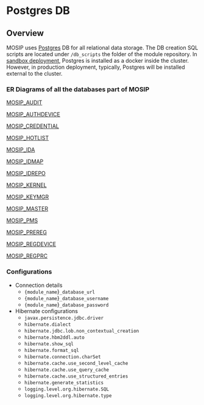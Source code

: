 # Postgres DB

## Overview

MOSIP uses [Postgres](https://www.postgresql.org) DB for all relational data storage. The DB creation SQL scripts are located under `/db_scripts` the folder of the module repository. In [sandbox deployment](https://github.com/mosip/mosip-infra/tree/release-1.2.0/deployment/v3/external/postgres), Postgres is installed as a docker inside the cluster. However, in production deployment, typically, Postgres will be installed external to the cluster.&#x20;


### ER Diagrams of all the databases part of MOSIP

[MOSIP_AUDIT](_images/mosip-audit-er.png)

[MOSIP_AUTHDEVICE](_images/mosip-authdevice-er.png)

[MOSIP_CREDENTIAL](_images/mosip-credential-er.png)

[MOSIP_HOTLIST](_images/mosip-hotlist-er.png)

[MOSIP_IDA](_images/mosip-ida-er.png)

[MOSIP_IDMAP](_images/mosip-idmap-er.png)

[MOSIP_IDREPO](_images/mosip-idrepo-er.png)

[MOSIP_KERNEL](_images/mosip-kernel-er.png)

[MOSIP_KEYMGR](_images/mosip-keymgr-er.png)

[MOSIP_MASTER](_images/mosip-master-er.png)

[MOSIP_PMS](_images/mosip-pms-er.png)

[MOSIP_PREREG](_images/mosip-prereg-er.png)

[MOSIP_REGDEVICE](_images/mosip-regdevice-er.png)

[MOSIP_REGPRC](_images/mosip-regprc-er.png)


### Configurations

* Connection details
  * `{module_name`}`_database_url`
  * `{module_name`}`_database_username`
  * `{module_name`}`_database_password`
* Hibernate configurations
  * `javax.persistence.jdbc.driver`
  * `hibernate.dialect`
  * `hibernate.jdbc.lob.non_contextual_creation`
  * `hibernate.hbm2ddl.auto`
  * `hibernate.show_sql`
  * `hibernate.format_sql`
  * `hibernate.connection.charSet`
  * `hibernate.cache.use_second_level_cache`
  * `hibernate.cache.use_query_cache`
  * `hibernate.cache.use_structured_entries`
  * `hibernate.generate_statistics`
  * `logging.level.org.hibernate.SQL`
  * `logging.level.org.hibernate.type`

